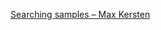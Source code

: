 
[Searching samples – Max Kersten](https://maxkersten.nl/binary-analysis-course/obtaining-samples/searching-samples/)
